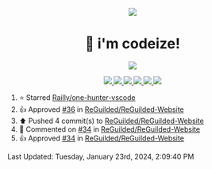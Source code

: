 <p align="center">
    <img src="https://avatars.githubusercontent.com/u/63158950?s=400&u=dd76c829ae30921e131dcbe7c830dc368e2d6e8a&v=4" />
</p>

<h1 align="center">
    👋 i'm codeize!
</h1>

<p align="center">
  <a href="https://skillicons.dev">
    <img align="center" src="https://skillicons.dev/icons?i=discord,bots,ts,nodejs,mysql,postgresql,react,nextjs,tailwindcss" />
  </a>
</p>

<p align="center">
  <a href="https://discord.com/users/668423998777982997">
    <img src="https://nocache.advaith.workers.dev?url=https://img.shields.io/endpoint?url=https://dev.discordprofiles.me/api/badge/status/668423998777982997?simple=true" />
    <img src="https://nocache.advaith.workers.dev?url=https://img.shields.io/endpoint?url=https://dev.discordprofiles.me/api/badge/vscode/668423998777982997" />
    <img src="https://nocache.advaith.workers.dev?url=https://img.shields.io/endpoint?url=https://dev.discordprofiles.me/api/badge/playing/668423998777982997" />
    <img src="https://nocache.advaith.workers.dev?url=https://img.shields.io/endpoint?url=https://dev.discordprofiles.me/api/badge/spotify/668423998777982997" />
    <img src="https://komarev.com/ghpvc/?username=codeize" />
    <img src="https://hits.link/hits?url=https%3A%2F%2Fgithub.com%2FCodeize" />
  </a>
</p>

<!--RECENT_ACTIVITY:start-->
1. ⭐ Starred [Railly/one-hunter-vscode](https://github.com/Railly/one-hunter-vscode)<br>
2. 👍 Approved [#36](https://github.com/ReGuilded/ReGuilded-Website/pull/36#pullrequestreview-1804621401) in [ReGuilded/ReGuilded-Website](https://github.com/ReGuilded/ReGuilded-Website)<br>
3. ⬆️ Pushed 4 commit(s) to [ReGuilded/ReGuilded-Website](https://github.com/ReGuilded/ReGuilded-Website)<br>
4. 💬 Commented on [#34](https://github.com/ReGuilded/ReGuilded-Website/pull/34#issuecomment-1876184634) in [ReGuilded/ReGuilded-Website](https://github.com/ReGuilded/ReGuilded-Website)<br>
5. 👍 Approved [#34](https://github.com/ReGuilded/ReGuilded-Website/pull/34#pullrequestreview-1803310069) in [ReGuilded/ReGuilded-Website](https://github.com/ReGuilded/ReGuilded-Website)<br>
<!--RECENT_ACTIVITY:end-->

<!--RECENT_ACTIVITY:last_update-->
Last Updated: Tuesday, January 23rd, 2024, 2:09:40 PM
<!--RECENT_ACTIVITY:last_update_end-->
